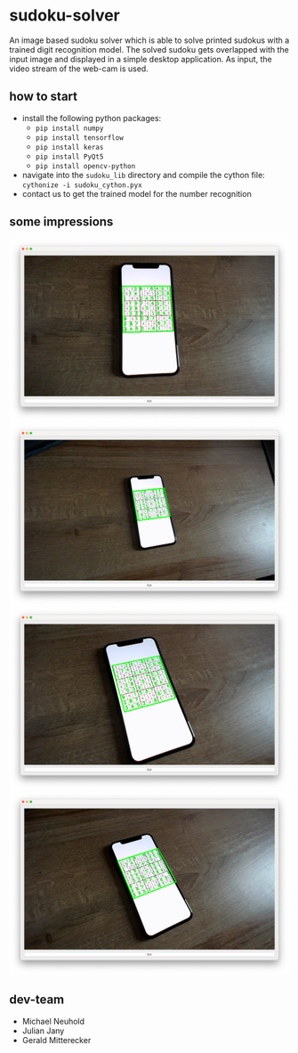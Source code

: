 # sudoku-solver
An image based sudoku solver which is able to solve printed sudokus with a trained digit recognition model. The solved sudoku gets overlapped with the input image and displayed in a simple desktop application. As input, the video stream of the web-cam is used. 
## how to start
- install the following python packages:
  - `pip install numpy`
  - `pip install tensorflow`
  - `pip install keras`
  - `pip install PyQt5`
  - `pip install opencv-python`
- navigate into the `sudoku_lib` directory and compile the cython file: `cythonize -i sudoku_cython.pyx`
- contact us to get the trained model for the number recognition

## some impressions
![example2](doc/example2.png)
![example1](doc/example1.png)
![example3](doc/example3.png)
![example4](doc/example4.png)
## dev-team
- Michael Neuhold
- Julian Jany
- Gerald Mitterecker
